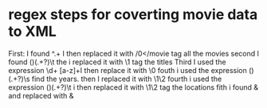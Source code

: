 # regex steps for coverting movie data to XML

First: I found ^.+ I then replaced it with <movie> /0</movie tag all the movies
second I found (<movie>)(.+?)\t the i replaced it with \1<title>\2</title> tag the titles 
Third I used the expression \d+ [a-z]+I then replace it with <time> \0 </time> 
fouth i used the expression (</title>)(.+?)\s find the years. then I  replaced it with \1<year>\2</year> 
fourth i used the expression (</year>)(.+?)\t i then replaced it with \1<location>\2</location> tag the locations
fith i found & and replaced with &amp;
